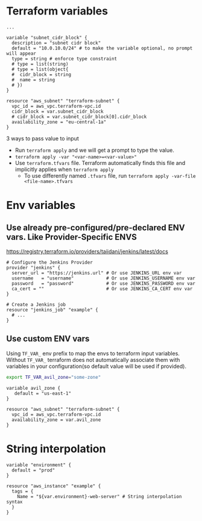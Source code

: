 # Terraform variables

```hcl
...

variable "subnet_cidr_block" {
  description = "subnet cidr block"
  default = "10.0.10.0/24" # to make the variable optional, no prompt will appear
  type = string # enforce type constraint
  # type = list(string)
  # type = list(object{
  #  cidr_block = string
  #  name = string
  # })
}

resource "aws_subnet" "terraform-subnet" {
  vpc_id = aws_vpc.terraform-vpc.id
  cidr_block = var.subnet_cidr_block
  # cidr_block = var.subnet_cidr_block[0].cidr_block
  availability_zone = "eu-central-1a"
}
```

3 ways to pass value to input

- Run `terraform apply` and we will get a prompt to type the value.
- `terraform apply -var "<var-name>=<var-value>"`
- Use `terraform.tfvars` file. Terraform automatically finds this file and implicitly applies when `terraform apply`
  - To use differently named `.tfvars` file, run `terraform apply -var-file <file-name>.tfvars`

# Env variables

## Use already pre-configured/pre-declared ENV vars. Like Provider-Specific ENVS

https://registry.terraform.io/providers/taiidani/jenkins/latest/docs

```hcl
# Configure the Jenkins Provider
provider "jenkins" {
  server_url = "https://jenkins.url" # Or use JENKINS_URL env var
  username   = "username"            # Or use JENKINS_USERNAME env var
  password   = "password"            # Or use JENKINS_PASSWORD env var
  ca_cert = ""                       # Or use JENKINS_CA_CERT env var
}

# Create a Jenkins job
resource "jenkins_job" "example" {
  # ...
}
```

## Use custom ENV vars

Using `TF_VAR_` env prefix to map the envs to terraform input variables. Without `TF_VAR_` terraform does not automatically associate them with variables in your configuration(so default value will be used if provided).

```bash
export TF_VAR_avil_zone="some-zone"
```

```hcl
variable avil_zone {
   default = "us-east-1"
}

resource "aws_subnet" "terraform-subnet" {
  vpc_id = aws_vpc.terraform-vpc.id
  availability_zone = var.avil_zone
}
```

# String interpolation

```hcl
variable "environment" {
  default = "prod"
}

resource "aws_instance" "example" {
  tags = {
    Name = "${var.environment}-web-server" # String interpolation syntax
  }
}
```
